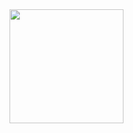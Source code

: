 <div id="header" aling="ceneter">
  <img src ="https://media.giphy.com/media/wwg1suUiTbCY8H8vIA/giphy-downsized-large.gif" width="200"/>
</div>
